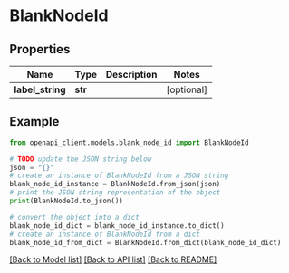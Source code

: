 # BlankNodeId


## Properties

Name | Type | Description | Notes
------------ | ------------- | ------------- | -------------
**label_string** | **str** |  | [optional] 

## Example

```python
from openapi_client.models.blank_node_id import BlankNodeId

# TODO update the JSON string below
json = "{}"
# create an instance of BlankNodeId from a JSON string
blank_node_id_instance = BlankNodeId.from_json(json)
# print the JSON string representation of the object
print(BlankNodeId.to_json())

# convert the object into a dict
blank_node_id_dict = blank_node_id_instance.to_dict()
# create an instance of BlankNodeId from a dict
blank_node_id_from_dict = BlankNodeId.from_dict(blank_node_id_dict)
```
[[Back to Model list]](../README.md#documentation-for-models) [[Back to API list]](../README.md#documentation-for-api-endpoints) [[Back to README]](../README.md)


